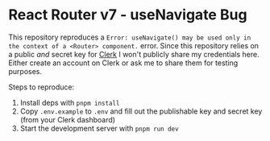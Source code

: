 # React Router v7 - useNavigate Bug

This repository reproduces a `Error: useNavigate() may be used only in the context of a <Router> component.` error.
Since this repository relies on a public _and_ secret key for [Clerk](https://clerk.com) I won't publicly share my credentials here. Either create an account on Clerk or ask me to share them for testing purposes.

Steps to reproduce:

1. Install deps with `pnpm install`
1. Copy `.env.example` to `.env` and fill out the publishable key and secret key (from your Clerk dashboard)
1. Start the development server with `pnpm run dev`